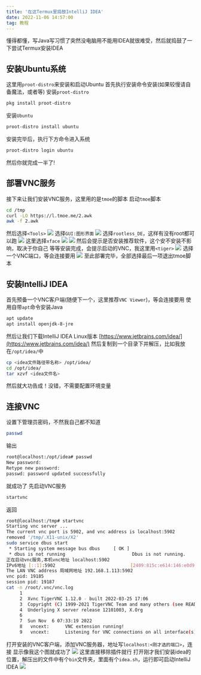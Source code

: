 ```yaml
---
title: '在这Termux里捣鼓IntelliJ IDEA'
date: 2022-11-06 14:57:00
tag: 教程
---
```

懂得都懂，写Java写习惯了突然没电脑用不能用IDEA就很难受，然后就捣鼓了一下尝试Termux安装IDEA

## 安装Ubuntu系统

这里用`proot-distro`来安装和启动Ubuntu
首先执行安装命令安装(如果较慢请自备魔法，或者等)
安装`proot-distro`
```bash
pkg install proot-distro
```
安装`Ubuntu`
```bash
proot-distro install ubuntu
```
安装完毕后，执行下方命令进入系统
```bash
proot-distro login ubuntu
```
然后你就完成一半了!

## 部署VNC服务

接下来让我们安装VNC服务，这里用的是`tmoe`的脚本
启动`tmoe`脚本
```bash
cd /tmp
curl -LO https://l.tmoe.me/2.awk
awk -f 2.awk
```
然后选择`<Tools>`
![](https://resource.huahuo-cn.tk/media/blog/termux-idea/Screenshot_20221106_150608_com.termux_edit_27848059930646.jpg)
选择`GUI:图形界面`
![](https://resource.huahuo-cn.tk/media/blog/termux-idea/Screenshot_20221106_150617_com.termux_edit_27841159832209.jpg)
选择`rootless_DE`，这样有没有root都可以跑
![](https://resource.huahuo-cn.tk/media/blog/termux-idea/Screenshot_20221106_150639_com.termux_edit_27833758068148.jpg)
这里选择`xface`
![](https://resource.huahuo-cn.tk/media/blog/termux-idea/Screenshot_20221106_150642_com.termux_edit_27826552737941.jpg)
![](https://resource.huahuo-cn.tk/media/blog/termux-idea/Screenshot_20221106_150705_com.termux_edit_27819461874400.jpg)
然后会提示是否安装推荐软件，这个安不安装不影响，取决于你自己
等等安装完成，会提示启动的VNC，我这里用`<tiger>`
![](https://resource.huahuo-cn.tk/media/blog/termux-idea/Screenshot_20221106_150924_com.termux_edit_27812829290026.jpg)
选择一个VNC端口，等会连接要用
![](https://resource.huahuo-cn.tk/media/blog/termux-idea/Screenshot_20221106_150931_com.termux_edit_27802792696798.jpg)
至此部署完毕，全部选择最后一项退出tmoe脚本

## 安装IntelliJ IDEA

首先预备一个VNC客户端(随便下一个，这里推荐`VNC Viewer`)，等会连接要用
使用自带`apt`命令安装Java
```bash
apt update
apt install openjdk-8-jre
```
然后让我们下载IntelliJ IDEA Linux版本
[https://www.jetbrains.com/idea/](https://www.jetbrains.com/idea/)
然后复制到一个目录下并解压，比如我放在`/opt/idea/`中
```bash
cp <idea文件路径带名称> /opt/idea/
cd /opt/idea/
tar xzvf <idea文件名>
```
然后就大功告成！没错，不需要配置环境变量

## 连接VNC

设置下管理员密码，不然我自己都不知道
```bash
passwd
```
输出
```bash
root@localhost:/opt/idea# passwd
New password:
Retype new password:
passwd: password updated successfully
```
就成功了
先启动VNC服务
```bash
startvnc
```
返回
```bash
root@localhost:/tmp# startvnc
Starting vnc server ...
The current vnc port is 5902, and vnc address is localhost:5902                               removed '/tmp/.X2-lock'
removed '/tmp/.X11-unix/X2'
sudo service dbus start
 * Starting system message bus dbus     [ OK ]
 * dbus is not running                         Dbus is not running.
正在启动vnc服务,本机vnc地址 localhost:5902
IPv6地址 [::1]:5902                            [2409:815c:e614:146:e0d9:6073:d069:871f]:5902
The LAN VNC address 局域网地址 192.168.1.113:5902
vnc pid: 19185
session pid: 19187
cat -n /root/.vnc/vnc.log
     1
     2  Xvnc TigerVNC 1.12.0 - built 2022-03-25 17:06
     3  Copyright (C) 1999-2021 TigerVNC Team and many others (see README.rst)
     4  Underlying X server release 12101003, X.Org                                                5
     6
     7  Sun Nov  6 07:33:19 2022
     8   vncext:      VNC extension running!
     9   vncext:      Listening for VNC connections on all interface(s), port 5902                10   vncext:      created VNC server for screen 0
```
打开安装的VNC客户端，添加VNC服务器，地址写`localhost:<刚才选的端口>`，连接
显示像我这个图就成功了
![](https://resource.huahuo-cn.tk/media/blog/termux-idea/Screenshot_20221106_153428_com.realvnc.viewer.android.jpg)
这里直接移除插件就行
打开刚才我们安装idea的位置，解压出的文件中有个`bin`文件夹，里面有个`idea.sh`，运行即可启动IntelliJ IDEA
![](https://resource.huahuo-cn.tk/media/blog/termux-idea/Screenshot_20221106_154249_com.realvnc.viewer.android.jpg)
